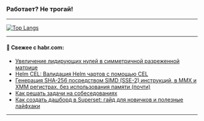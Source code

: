 ### Работает? Не трогай!

---
<!--
#### 🛠️ Technical stack:

![Java](https://img.shields.io/badge/Java-informational?logo=Oracle&style=flat&logoColor=white&color=FF4500)
![Kotlin](https://img.shields.io/badge/Kotlin-informational?logo=Kotlin&style=flat&logoColor=white&color=774D97)
![TS](https://img.shields.io/badge/TypeScript-informational?logo=typeScript&style=flat&logoColor=black&color=017acc)
![Python](https://img.shields.io/badge/Python-informational?logo=Python&style=flat&logoColor=black&color=ffdd54) <br>
![Spring](https://img.shields.io/badge/Spring-informational?logo=Spring&style=flat&logoColor=white&color=6DB33F) 
![SpringBoot](https://img.shields.io/badge/SpringBoot-informational?logo=SpringBoot&style=flat&logoColor=white&color=6DB33F)
![Nest](https://img.shields.io/badge/NestJS-informational?logo=NestJS&style=flat&logoColor=white&color=E0234E) 
![NodeJS](https://img.shields.io/badge/NodeJS-informational?logo=node.js&style=flat&logoColor=white&color=70A760)<br>
![PostgreSQL](https://img.shields.io/badge/PostgreSQL-informational?logo=PostgreSQL&style=flat&logoColor=white&color=DAA520)
![MongoDB](https://img.shields.io/badge/MongoDB-informational?logo=MongoDB&style=flat&logoColor=white&color=870000)
![Apache](https://img.shields.io/badge/Apache-informational?logo=apache&style=flat&logoColor=white&color=f74e28)

___ 
-->

<!--- #### 🛠️ : --->

[![Top Langs](https://github-readme-stats-82jvfl3w3-advtsettinggmailcoms-projects.vercel.app/api/top-langs/?username=zloylis&langs_count=10&hide_title=true&title_color=e6edf3&size_weight=0.5&count_weight=0.5&layout=compact&hide_progress=true&hide_border=true&theme=dracula)](https://github.com/zloylis)

<!---


####  :octocat:&nbsp;&nbsp; Статистика:

![GitHub stats](https://github-readme-stats-u2qms2cxw-advtsettinggmailcoms-projects.vercel.app/api?username=zloylis&show_icons=true&hide_border=true&theme=dracula&title_color=e6edf3&include_all_commits=true&count_private=true&hide_rank=false&hide_title=true&rank_icon=github)
-->
---

#### 💬 Свежее с habr.com:

<!-- BLOG-POST-LIST:START -->
- [Увеличение лидирующих нулей в симметричной разреженной матрице](https://habr.com/ru/articles/859170/?utm_source=habrahabr&utm_medium=rss&utm_campaign=859170)
- [Helm CEL: Валидация Helm чартов с помощью CEL](https://habr.com/ru/articles/859166/?utm_source=habrahabr&utm_medium=rss&utm_campaign=859166)
- [Генерация SHA-256 посредством SIMD &lpar;SSE-2&rpar; инструкций, в MMX и XMM регистрах, без использования памяти &lpar;почти&rpar;](https://habr.com/ru/articles/859092/?utm_source=habrahabr&utm_medium=rss&utm_campaign=859092)
- [Как решать задачи на собеседованиях](https://habr.com/ru/articles/859144/?utm_source=habrahabr&utm_medium=rss&utm_campaign=859144)
- [Как создать дашборд в Superset: гайд для новичков и полезные лайфхаки](https://habr.com/ru/companies/oleg-bunin/articles/859140/?utm_source=habrahabr&utm_medium=rss&utm_campaign=859140)
<!-- BLOG-POST-LIST:END -->

---
